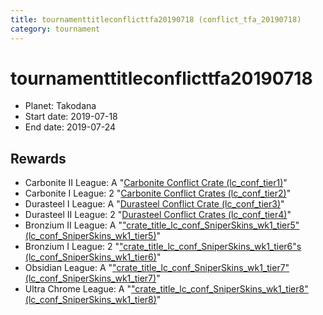 ```yaml
---
title: tournamenttitleconflicttfa20190718 (conflict_tfa_20190718)
category: tournament
---
```

# tournamenttitleconflicttfa20190718

  * Planet: Takodana
  * Start date: 2019-07-18
  * End date: 2019-07-24

## Rewards

  * Carbonite II League: A "[Carbonite Conflict Crate (lc_conf_tier1)](lc_conf_tier1.html)"
  * Carbonite I League: 2 "[Carbonite Conflict Crates (lc_conf_tier2)](lc_conf_tier2.html)"
  * Durasteel I League: A "[Durasteel Conflict Crate (lc_conf_tier3)](lc_conf_tier3.html)"
  * Durasteel II League: 2 "[Durasteel Conflict Crates (lc_conf_tier4)](lc_conf_tier4.html)"
  * Bronzium II League: A "["crate_title_lc_conf_SniperSkins_wk1_tier5" (lc_conf_SniperSkins_wk1_tier5)](lc_conf_SniperSkins_wk1_tier5.html)"
  * Bronzium I League: 2 "["crate_title_lc_conf_SniperSkins_wk1_tier6"s (lc_conf_SniperSkins_wk1_tier6)](lc_conf_SniperSkins_wk1_tier6.html)"
  * Obsidian League: A "["crate_title_lc_conf_SniperSkins_wk1_tier7" (lc_conf_SniperSkins_wk1_tier7)](lc_conf_SniperSkins_wk1_tier7.html)"
  * Ultra Chrome League: A "["crate_title_lc_conf_SniperSkins_wk1_tier8" (lc_conf_SniperSkins_wk1_tier8)](lc_conf_SniperSkins_wk1_tier8.html)"
